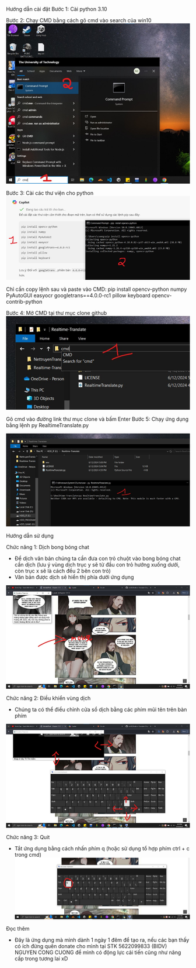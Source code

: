 Hướng dẫn cài đặt
Bước 1: Cài python 3.10 

Bước 2: Chạy CMD bằng cách gõ cmd vào search của win10
![alt text](image-1.png)

Bước 3: Cài các thư viện cho python
 ![alt text](image-2.png)

Chỉ cần copy lệnh sau và paste vào CMD:
pip install opencv-python numpy PyAutoGUI easyocr googletrans==4.0.0-rc1 pillow keyboard opencv-contrib-python

Bước 4: Mở CMD tại thư mục clone github
![alt text](image-3.png) 

Gõ cmd vào đường link thư mục clone và bấm Enter
Bước 5: Chạy ứng dụng bằng lệnh
py RealtimeTranslate.py
 
![alt text](image-4.png)










Hướng dẫn sử dụng

Chức năng 1: Dịch bong bóng chat
-	Để dịch văn bản chúng ta cần đưa con trỏ chuột vào bong bóng chat cần dịch (lưu ý vùng dịch trục y sẽ từ đầu con trỏ hướng xuống dưới, còn trục x sẽ là cách đều 2 bên con trỏ)
-	Văn bản được dịch sẽ hiển thị phía dưới ứng dụng
  
![alt text](image-5.png)





Chức năng 2: Điều khiển vùng dịch 
-	Chúng ta có thể điều chỉnh cửa sổ dịch bằng các phím mũi tên trên bàn phím
 
 ![alt text](image-6.png)

Chức năng 3: Quit 
-	Tắt ứng dụng bằng cách nhấn phím q (hoặc sử dụng tổ hợp phím ctrl + c trong cmd)
 ![alt text](image-7.png)	 

Đọc thêm
-	Đây là ứng dụng mà mình dành 1 ngày 1 đêm để tạo ra, nếu các bạn thấy có ích đừng quên donate cho mình tại STK 5622099833 (BIDV) NGUYEN CONG CUONG để mình có động lực cải tiến cũng như nâng cấp trong tương lai xD





 
